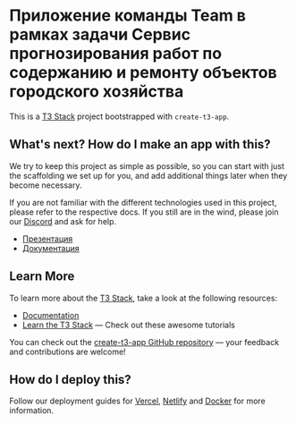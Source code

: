 # Приложение команды Team в рамках задачи Сервис прогнозирования работ по содержанию и ремонту объектов городского хозяйства

This is a [T3 Stack](https://create.t3.gg/) project bootstrapped with `create-t3-app`.

## What's next? How do I make an app with this?

We try to keep this project as simple as possible, so you can start with just the scaffolding we set up for you, and add additional things later when they become necessary.

If you are not familiar with the different technologies used in this project, please refer to the respective docs. If you still are in the wind, please join our [Discord](https://t3.gg/discord) and ask for help.

- [Презентация](https://docs.google.com/presentation/d/1rUrK29y0N2JW00jchal-9AL8Ugzgi6ce/edit#slide=id.g24b8938ba75_0_73)
- [Документация](https://docs.google.com/document/d/1Q5_j9p0USTPmeIf2JIoqQxdTch2TvCVS54WjHcjOW_g/edit?usp=sharing)

## Learn More

To learn more about the [T3 Stack](https://create.t3.gg/), take a look at the following resources:

- [Documentation](https://create.t3.gg/)
- [Learn the T3 Stack](https://create.t3.gg/en/faq#what-learning-resources-are-currently-available) — Check out these awesome tutorials

You can check out the [create-t3-app GitHub repository](https://github.com/t3-oss/create-t3-app) — your feedback and contributions are welcome!

## How do I deploy this?

Follow our deployment guides for [Vercel](https://create.t3.gg/en/deployment/vercel), [Netlify](https://create.t3.gg/en/deployment/netlify) and [Docker](https://create.t3.gg/en/deployment/docker) for more information.
